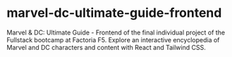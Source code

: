 # marvel-dc-ultimate-guide-frontend
Marvel &amp; DC: Ultimate Guide - Frontend of the final individual project of the Fullstack bootcamp at Factoria F5. Explore an interactive encyclopedia of Marvel and DC characters and content with React and Tailwind CSS.

